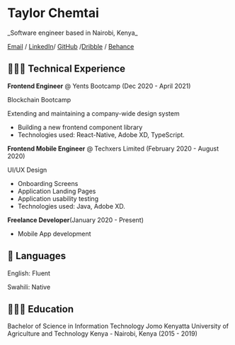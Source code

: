  <h1>Taylor Chemtai</h1>
_Software engineer  based in Nairobi, Kenya_

[Email](taylorhelene09@gmail.com) / [LinkedIn](https://www.linkedin.com/in/chemtai-taylor-765698188/e)/ [GitHub](https://github.com/taylorhelene) /[Dribble](https://dribbble.com/Taylor_chemtai) / [Behance](https://www.behance.net/taylorhellen)

<h2>👩🏼‍💻 Technical Experience</h2>

**Frontend Engineer** @ Yents Bootcamp (Dec 2020 - April 2021)

Blockchain Bootcamp

Extending and maintaining a company-wide design system
* Building a new frontend component library
* Technologies used: React-Native, Adobe XD, TypeScript.

**Frontend Mobile Engineer** @ Techxers Limited (February 2020 - August 2020)

UI/UX Design
* Onboarding Screens
* Application Landing Pages
* Application usability testing
* Technologies used: Java, Adobe XD.


**Freelance Developer**(January 2020 - Present)

* Mobile App development


<h2>💬 Languages</h2>

English: Fluent

Swahili: Native


<h2>👩🏼‍🎓 Education</h2>


Bachelor of Science in Information Technology
Jomo Kenyatta University of Agriculture and Technology Kenya - Nairobi, Kenya (2015 - 2019)



